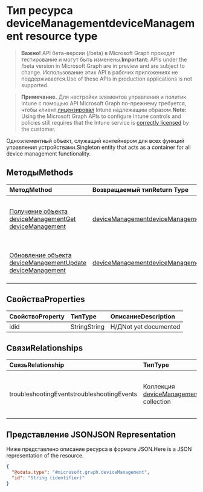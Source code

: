 # <a name="devicemanagement-resource-type"></a><span data-ttu-id="6c92b-101">Тип ресурса deviceManagement</span><span class="sxs-lookup"><span data-stu-id="6c92b-101">deviceManagement resource type</span></span>

> <span data-ttu-id="6c92b-102">**Важно!** API бета-версии (/beta) в Microsoft Graph проходят тестирование и могут быть изменены.</span><span class="sxs-lookup"><span data-stu-id="6c92b-102">**Important:** APIs under the /beta version in Microsoft Graph are in preview and are subject to change.</span></span> <span data-ttu-id="6c92b-103">Использование этих API в рабочих приложениях не поддерживается.</span><span class="sxs-lookup"><span data-stu-id="6c92b-103">Use of these APIs in production applications is not supported.</span></span>

> <span data-ttu-id="6c92b-104">**Примечание.** Для настройки элементов управления и политик Intune с помощью API Microsoft Graph по-прежнему требуется, чтобы клиент [лицензировал](https://go.microsoft.com/fwlink/?linkid=839381) Intune надлежащим образом.</span><span class="sxs-lookup"><span data-stu-id="6c92b-104">**Note:** Using the Microsoft Graph APIs to configure Intune controls and policies still requires that the Intune service is [correctly licensed](https://go.microsoft.com/fwlink/?linkid=839381) by the customer.</span></span>

<span data-ttu-id="6c92b-105">Одноэлементный объект, служащий контейнером для всех функций управления устройствами.</span><span class="sxs-lookup"><span data-stu-id="6c92b-105">Singleton entity that acts as a container for all device management functionality.</span></span>
## <a name="methods"></a><span data-ttu-id="6c92b-106">Методы</span><span class="sxs-lookup"><span data-stu-id="6c92b-106">Methods</span></span>
|<span data-ttu-id="6c92b-107">Метод</span><span class="sxs-lookup"><span data-stu-id="6c92b-107">Method</span></span>|<span data-ttu-id="6c92b-108">Возвращаемый тип</span><span class="sxs-lookup"><span data-stu-id="6c92b-108">Return Type</span></span>|<span data-ttu-id="6c92b-109">Описание</span><span class="sxs-lookup"><span data-stu-id="6c92b-109">Description</span></span>|
|:---|:---|:---|
|[<span data-ttu-id="6c92b-110">Получение объекта deviceManagement</span><span class="sxs-lookup"><span data-stu-id="6c92b-110">Get deviceManagement</span></span>](../api/intune_troubleshooting_devicemanagement_get.md)|[<span data-ttu-id="6c92b-111">deviceManagement</span><span class="sxs-lookup"><span data-stu-id="6c92b-111">deviceManagement</span></span>](../resources/intune_troubleshooting_devicemanagement.md)|<span data-ttu-id="6c92b-112">Чтение свойств и связей объекта [deviceManagement](../resources/intune_troubleshooting_devicemanagement.md).</span><span class="sxs-lookup"><span data-stu-id="6c92b-112">Read properties and relationships of the [deviceManagement](../resources/intune_troubleshooting_devicemanagement.md) object.</span></span>|
|[<span data-ttu-id="6c92b-113">Обновление объекта deviceManagement</span><span class="sxs-lookup"><span data-stu-id="6c92b-113">Update deviceManagement</span></span>](../api/intune_troubleshooting_devicemanagement_update.md)|[<span data-ttu-id="6c92b-114">deviceManagement</span><span class="sxs-lookup"><span data-stu-id="6c92b-114">deviceManagement</span></span>](../resources/intune_troubleshooting_devicemanagement.md)|<span data-ttu-id="6c92b-115">Обновление свойств объекта [deviceManagement](../resources/intune_troubleshooting_devicemanagement.md).</span><span class="sxs-lookup"><span data-stu-id="6c92b-115">Update the properties of a [deviceManagement](../resources/intune_troubleshooting_devicemanagement.md) object.</span></span>|

## <a name="properties"></a><span data-ttu-id="6c92b-116">Свойства</span><span class="sxs-lookup"><span data-stu-id="6c92b-116">Properties</span></span>
|<span data-ttu-id="6c92b-117">Свойство</span><span class="sxs-lookup"><span data-stu-id="6c92b-117">Property</span></span>|<span data-ttu-id="6c92b-118">Тип</span><span class="sxs-lookup"><span data-stu-id="6c92b-118">Type</span></span>|<span data-ttu-id="6c92b-119">Описание</span><span class="sxs-lookup"><span data-stu-id="6c92b-119">Description</span></span>|
|:---|:---|:---|
|<span data-ttu-id="6c92b-120">id</span><span class="sxs-lookup"><span data-stu-id="6c92b-120">id</span></span>|<span data-ttu-id="6c92b-121">String</span><span class="sxs-lookup"><span data-stu-id="6c92b-121">String</span></span>|<span data-ttu-id="6c92b-122">Н/Д</span><span class="sxs-lookup"><span data-stu-id="6c92b-122">Not yet documented</span></span>|

## <a name="relationships"></a><span data-ttu-id="6c92b-123">Связи</span><span class="sxs-lookup"><span data-stu-id="6c92b-123">Relationships</span></span>
|<span data-ttu-id="6c92b-124">Связь</span><span class="sxs-lookup"><span data-stu-id="6c92b-124">Relationship</span></span>|<span data-ttu-id="6c92b-125">Тип</span><span class="sxs-lookup"><span data-stu-id="6c92b-125">Type</span></span>|<span data-ttu-id="6c92b-126">Описание</span><span class="sxs-lookup"><span data-stu-id="6c92b-126">Description</span></span>|
|:---|:---|:---|
|<span data-ttu-id="6c92b-127">troubleshootingEvents</span><span class="sxs-lookup"><span data-stu-id="6c92b-127">troubleshootingEvents</span></span>|<span data-ttu-id="6c92b-128">Коллекция [deviceManagementTroubleshootingEvent](../resources/intune_troubleshooting_devicemanagementtroubleshootingevent.md)</span><span class="sxs-lookup"><span data-stu-id="6c92b-128">[deviceManagementTroubleshootingEvent](../resources/intune_troubleshooting_devicemanagementtroubleshootingevent.md) collection</span></span>|<span data-ttu-id="6c92b-129">Список событий устранения неполадок для клиента.</span><span class="sxs-lookup"><span data-stu-id="6c92b-129">The list of troubleshooting events for the tenant.</span></span>|

## <a name="json-representation"></a><span data-ttu-id="6c92b-130">Представление JSON</span><span class="sxs-lookup"><span data-stu-id="6c92b-130">JSON Representation</span></span>
<span data-ttu-id="6c92b-131">Ниже представлено описание ресурса в формате JSON.</span><span class="sxs-lookup"><span data-stu-id="6c92b-131">Here is a JSON representation of the resource.</span></span>
<!-- {
  "blockType": "resource",
  "keyProperty": "id",
  "@odata.type": "microsoft.graph.deviceManagement"
}
-->
``` json
{
  "@odata.type": "#microsoft.graph.deviceManagement",
  "id": "String (identifier)"
}
```



